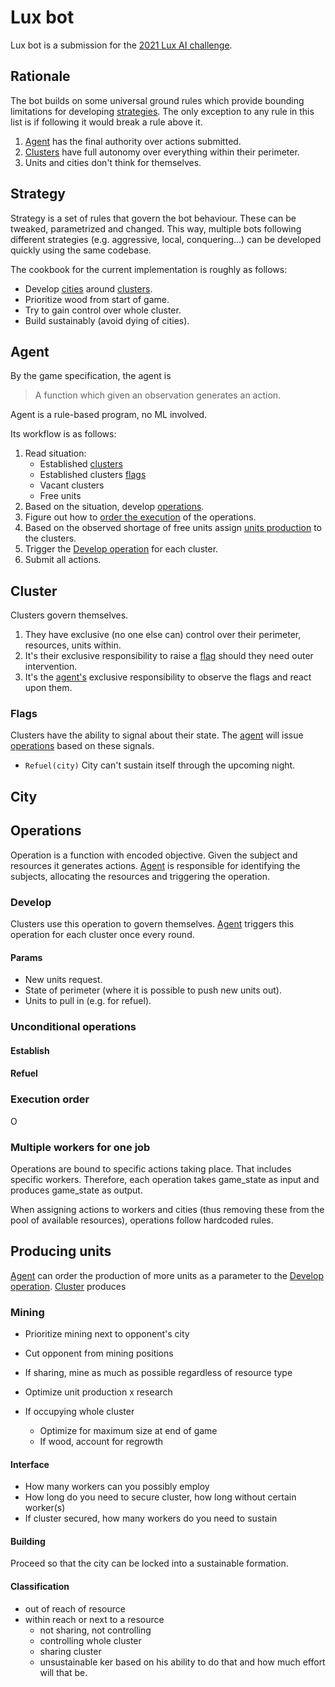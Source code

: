 
# Lux bot

Lux bot is a submission for the [2021 Lux AI challenge](https://www.lux-ai.org/specs-2021).

## Rationale
The bot builds on some universal ground rules which provide bounding limitations for developing [strategies](#strategy).
The only exception to any rule in this list is if following it would break a rule above it.

1. [Agent](#agent) has the final authority over actions submitted.
2. [Clusters](#cluster) have full autonomy over everything within their perimeter.
3. Units and cities don't think for themselves.

## <a name="strategy"></a> Strategy

Strategy is a set of rules that govern the bot behaviour. These can be tweaked, parametrized and changed.
This way, multiple bots following different strategies
(e.g. aggressive, local, conquering...) can be developed quickly using the same codebase. 

The cookbook for the current implementation is roughly as follows:

- Develop [cities](#city) around [clusters](#cluster).
- Prioritize wood from start of game.
- Try to gain control over whole cluster.
- Build sustainably (avoid dying of cities).

## <a name="Agent"></a> Agent
By the game specification, the agent is

>A function which given an observation generates an action.

Agent is a rule-based program, no ML involved. 

Its workflow is as follows:

1. Read situation:
    - Established [clusters](#cluster)
    - Established clusters [flags](#flags)
    - Vacant clusters
    - Free units
2. Based on the situation, develop [operations](#operation).
3. Figure out how to [order the execution](#execution_order) of the operations.
4. Based on the observed shortage of free units assign [units production](#producing_units) to the clusters.
5. Trigger the [Develop operation](#operation-develop) for each cluster.
6. Submit all actions.

## <a name="cluster"></a> Cluster

Clusters govern themselves.

1. They have exclusive (no one else can) control over their perimeter, resources, units within.
2. It's their exclusive responsibility to raise a [flag](#flags) should they need outer intervention.
3. It's the [agent's](#agent) exclusive responsibility to observe the flags and react upon them.

### <a name="flags"></a>Flags

Clusters have the ability to signal about their state.
The [agent](#agent) will issue [operations](#operation) based on these signals.

- `Refuel(city)` City can't sustain itself through the upcoming night.

## <a name="city"></a>City
## <a name="operation"></a>Operations
Operation is a function with encoded objective.
Given the subject and resources it generates actions.
[Agent](#agent) is responsible for identifying the subjects, allocating the resources and triggering the operation.

### <a name="operation_develop"></a>Develop
Clusters use this operation to govern themselves.
[Agent](#agent) triggers this operation for each cluster once every round.

#### Params
- New units request.
- State of perimeter (where it is possible to push new units out).
- Units to pull in (e.g. for refuel).

### Unconditional operations
#### Establish
#### <a name="refuel"></a>Refuel
### <a name="execution_order"></a> Execution order

O

### Multiple workers for one job

Operations are bound to specific actions taking place. That includes specific workers.
Therefore, each operation takes game_state as input and produces game_state as output.

When assigning actions to workers and cities (thus removing these from the pool of available resources),
operations follow hardcoded rules.

## <a name="producing_units"></a>Producing units
[Agent](#agent) can order the production of more units as a parameter to the [Develop operation](#operation_develop).
[Cluster](#cluster) produces  

### Mining
- Prioritize mining next to opponent's city
- Cut opponent from mining positions

- If sharing, mine as much as possible regardless of resource type
- Optimize unit production x research
- If occupying whole cluster
  - Optimize for maximum size at end of game
  - If wood, account for regrowth

#### Interface
- How many workers can you possibly employ
- How long do you need to secure cluster, how long without certain worker(s)
- If cluster secured, how many workers do you need to sustain

#### Building
Proceed so that the city can be locked into a sustainable formation.

#### Classification
- out of reach of resource
- within reach or next to a resource
  - not sharing, not controlling
  - controlling whole cluster
  - sharing cluster
  - unsustainable
ker based on his ability to do that and how much effort will that be.